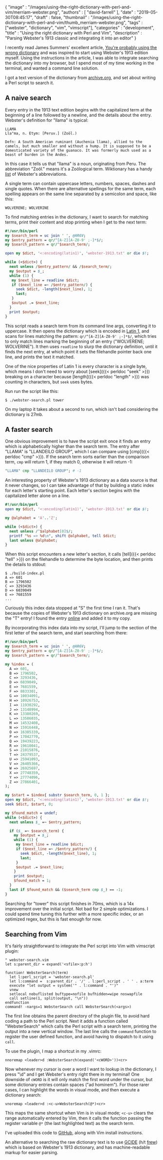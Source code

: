 {
   "image" : "/images/using-the-right-dictionary-with-perl-and-vim/merriam-webster.png",
   "authors" : [
      "david-farrell"
   ],
   "date" : "2019-05-30T08:45:17",
   "draft" : false,
   "thumbnail" : "/images/using-the-right-dictionary-with-perl-and-vim/thumb_merriam-webster.png",
   "tags" : ["webster", "dictionary", "vim", "vimscript"],
   "categories" : "development",
   "title" : "Using the right dictionary with Perl and Vim",
   "description" : "Parsing Webster's 1913 classic and integrating it into an editor"
}

I recently read James Summers' excellent article, [You're probably using the wrong dictionary](http://jsomers.net/blog/dictionary) and was inspired to start using Webster's 1913 edition myself. Using the instructions in the article, I was able to integrate searching the dictionary into my browser, but I spend most of my time working in the terminal, and wanted a command line solution.

I got a text version of the dictionary from [archive.org](https://archive.org/details/webstersunabridg29765gut), and set about writing a Perl script to search it.

A naive search
---------------
Every entry in the 1913 text edition begins with the capitalized term at the beginning of a line followed by a newline, and the details about the entry. Webster's definition for "llama" is typical:

    LLAMA
    Lla"ma, n. Etym: [Peruv.] (Zoöl.)

    Defn: A South American ruminant (Auchenia llama), allied to the
    camels, but much smaller and without a hump. It is supposed to be a
    domesticated variety of the guanaco. It was formerly much used as a
    beast of burden in the Andes.

In this case it tells us that "llama" is a noun, originating from Peru. The abbreviation "Zoöl." means it's a Zoölogical term. Wiktionary has a handy [list](https://en.wiktionary.org/wiki/Wiktionary:Abbreviations_in_Webster) of Webster's abbreviations.

A single term can contain uppercase letters, numbers, spaces, dashes and single quotes. When there are alternative spellings for the same term, each spelling appears on the same line separated by a semicolon and space, like this:

    WOLVERENE; WOLVERINE

To find matching entries in the dictionary, I want to search for matching terms, print their content and stop printing when I get to the next term:

```perl
#!/usr/bin/perl
my $search_term = uc join ' ', @ARGV;
my $entry_pattern = qr/^[A-Z][A-Z0-9' ;-]*$/;
my $search_pattern = qr/^$search_term/;

open my $dict, '<:encoding(latin1)', 'webster-1913.txt' or die $!;

while (<$dict>) {
  next unless /$entry_pattern/ && /$search_term/;
  my $output = $_;
  while (1) {
   my $next_line = readline $dict;
   if ($next_line =~ /$entry_pattern/) {
     seek $dict, -length($next_line), 1;
     last;
   }
   $output .= $next_line;
  }
  print $output;
}
```

This script reads a search term from its command line args, converting it to uppercase. It then opens the dictionary which is encoded in [Latin 1](https://en.wikipedia.org/wiki/ISO/IEC_8859-1), and scans for lines matching the pattern: `qr/^[A-Z][A-Z0-9' ;-]*$/`, which tries to only match lines marking the beginning of an entry ("WOLVERENE; WOLVERINE"). It then uses `readline` to slurp the dictionary definition, until it finds the next entry, at which point it sets the filehandle pointer back one line, and prints the text it matched.

One of the nice properties of Latin 1 is every character is a single byte, which means I don't need to worry about [seek]({{< perldoc "seek" >}}) breaking on a character because [length]({{< perldoc "length" >}}) was counting in characters, but `seek` uses bytes.

Run run the script like this:

    $ ./webster-search.pl tower

On my laptop it takes about a second to run, which isn't bad considering the dictionary is 27mb.

A faster search
---------------
One obvious improvement is to have the script exit once it finds an entry which is alphabetically higher than the search term. The entry after "LLAMA" is "LLANDEILO GROUP", which I can compare using [cmp]({{< perldoc "cmp" >}}). If the search term sorts earlier than the comparison term, `cmp` will return 1, if they match 0, otherwise it will return -1:

```perl
"LLAMA" cmp "LLANDEILO GROUP"; # -1
```

An interesting property of Webster's 1913 dictionary as a data source is that it never changes, so I can take advantage of that by building a static index for each letter's starting point. Each letter's section begins with the capitalized letter alone on a line.

```perl
#!/usr/bin/perl
open my $dict, '<:encoding(latin1)', 'webster-1913.txt' or die $!;

my @alphabet = 'A'..'Z';

while (<$dict>) {
  next unless /^$alphabet[0]$/;
  printf "%s => %d\n", shift @alphabet, tell $dict;
  last unless @alphabet;
}
```
When this script encounters a new letter's section, it calls [tell]({{< perldoc "tell" >}}) on the filehandle to determine the byte location, and then prints the details to stdout:

    $ ./build-index.pl
    A => 601
    B => 1796502
    C => 3293436
    D => 6039049
    E => 7681559
    ...

Curiously this index data stopped at "S" the first time I ran it. That's because the copies of Webster's 1913 dictionary on archive.org are missing the "T" entry! I found the entry [online](http://www.webster-dictionary.org/definition/T) and added it to my copy.

By incorporating this index data into my script, I'll jump to the section of the first letter of the search term, and start searching from there:

```perl
#!/usr/bin/perl
my $search_term = uc join ' ', @ARGV;
my $entry_pattern = qr/^[A-Z][A-Z0-9' ;-]*$/;
my $search_pattern = qr/^$search_term/;

my %index = (
  A => 601,
  B => 1796502,
  C => 3293436,
  D => 6039049,
  E => 7681559,
  F => 8833301,
  G => 10034091,
  H => 10926753,
  I => 11930292,
  J => 13148994,
  K => 13380269,
  L => 13586035,
  M => 14532408,
  N => 15916448,
  O => 16385339,
  P => 17042770,
  Q => 19439223,
  R => 19610041,
  S => 21015876,
  T => 24379537,
  U => 25941093,
  V => 26405366,
  W => 26925697,
  X => 27748359,
  Y => 27774096,
  Z => 27866401,
);

my $start = $index{ substr $search_term, 0, 1 };
open my $dict, '<:encoding(latin1)', 'webster-1913.txt' or die $!;
seek $dict, $start, 0;

my $found_match = undef;
while (<$dict>) {
  next unless $_ =~ $entry_pattern;

  if ($_ =~ $search_term) {
    my $output = $_;
    while (1) {
     my $next_line = readline $dict;
     if ($next_line =~ /$entry_pattern/) {
       seek $dict, -length($next_line), 1;
       last;
     }
     $output .= $next_line;
    }
    print $output;
    $found_match = 1;
  }
  last if $found_match && ($search_term cmp $_) == -1;
}
```

Searching for "tower" this script finishes in 70ms, which is a 14x improvement over the initial script. Not bad for 2 simple optimizations. I could spend time tuning this further with a more specific index, or an optimized regex, but this is fast enough for now.

Searching from Vim
------------------
It's fairly straightforward to integrate the Perl script into Vim with vimscript plugin:

```vim
" webster-search.vim
let s:parent_dir = expand('<sfile>:p:h')

function! WebsterSearch(term)
  let l:perl_script = 'webster-search.pl'
  let l:command =  s:parent_dir . '/' . l:perl_script . ' ' . a:term
  execute "let output = system('" . l:command . "')"
  vnew
  setlocal nobuflisted buftype=nofile bufhidden=wipe noswapfile
  call setline(1, split(output, "\n"))
endfunction
command! -nargs=1 WebsterSearch call WebsterSearch(<args>)
```

The first line obtains the parent directory of the plugin file, to avoid hard coding a path to the Perl script. Next it adds a function called "WebsterSearch" which calls the Perl script with a search term, printing the output into a new vertical window. The last line calls the `command` function to register the user defined function, and avoid having to dispatch to it using `call`.

To use the plugin, I map a shortcut in my .vimrc:

```vim
nnoremap <leader>d :WebsterSearch(expand('<cWORD>'))<cr>
```

Now whenever my cursor is over a word I want to lookup in the dictionary, I press "\d" and I get Webster's entry right there in my terminal! One downside of `cWORD` is it will only match the first word under the cursor, but some dictionary entries contain spaces ("ad hominem"). For those rarer cases, I can highlight the words in visual mode, and then execute a dictionary search:

```vim
vnoremap <leader>d :<c-u>WebsterSearch(@*)<cr>
```

This maps the same shortcut when Vim is in visual mode; `<c-u>` clears the range automatically entered by Vim, then it calls the function passing the register variable `@*` (the last highlighted text) as the search term.

I've uploaded this code to [GitHub](https://github.com/dnmfarrell/WebsterSearch), along with Vim install instructions.

An alternative to searching the raw dictionary text is to use [GCIDE](http://gcide.gnu.org.ua/) (h/t [frew](https://blog.afoolishmanifesto.com/)) which is based on Webster's 1913 dictionary, and has machine-readable markup for easier parsing.
